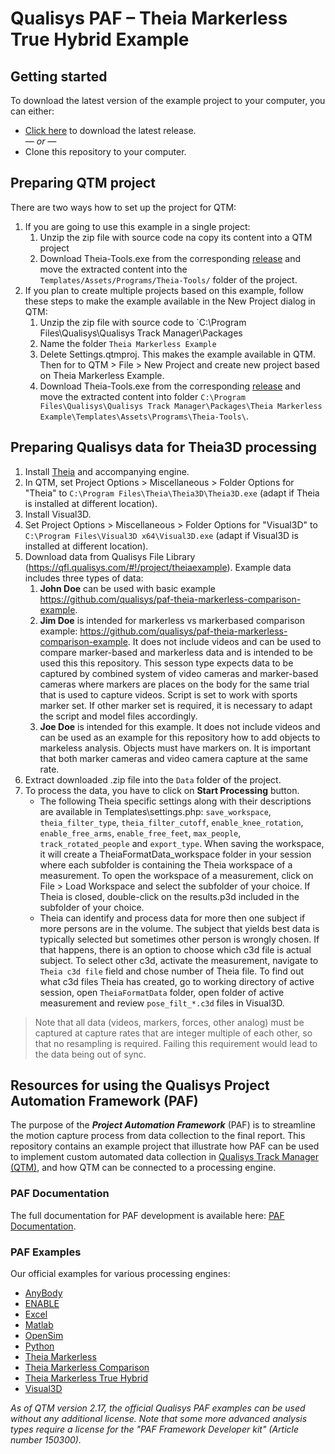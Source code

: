 # Qualisys PAF – Theia Markerless True Hybrid Example

## Getting started

To download the latest version of the example project to your computer, you can either:

* [Click here](https://github.com/qualisys/paf-theia-markerless-true-hybrid-example/releases/latest) to download the latest release.
<br>_— or —_
* Clone this repository to your computer.

## Preparing QTM project
There are two ways how to set up the project for QTM:
1. If you are going to use this example in a single project:
    1. Unzip the zip file with source code na copy its content into a QTM project
    2. Download Theia-Tools.exe from the corresponding [release](https://github.com/qualisys/paf-theia-markerless-example/releases/latest) and move the extracted content into the `Templates/Assets/Programs/Theia-Tools/` folder of the project.
2. If you plan to create multiple projects based on this example, follow these steps to make the example available in the New Project dialog in QTM:
    1. Unzip the zip file with source code to `C:\Program Files\Qualisys\Qualisys Track Manager\Packages
    2. Name the folder `Theia Markerless Example`
    3. Delete Settings.qtmproj. This makes the example available in QTM. Then for to QTM > File > New Project and create new project based on Theia Markerless Example.
    4. Download Theia-Tools.exe from the corresponding [release](https://github.com/qualisys/paf-theia-markerless-example/releases/latest) and move the extracted content into folder `C:\Program Files\Qualisys\Qualisys Track Manager\Packages\Theia Markerless Example\Templates\Assets\Programs\Theia-Tools\`.

## Preparing Qualisys data for Theia3D processing

1. Install [Theia](https://www.theiamarkerless.ca/) and accompanying engine.
2. In QTM, set Project Options > Miscellaneous > Folder Options for "Theia" to ```C:\Program Files\Theia\Theia3D\Theia3D.exe``` (adapt if Theia is installed at different location).
3. Install Visual3D.
4. Set Project Options > Miscellaneous > Folder Options for "Visual3D" to ```C:\Program Files\Visual3D x64\Visual3D.exe``` (adapt if Visual3D is installed at different location).
5. Download data from Qualisys File Library (https://qfl.qualisys.com/#!/project/theiaexample).
   Example data includes three types of data:
   1. **John Doe** can be used with basic example https://github.com/qualisys/paf-theia-markerless-comparison-example.
   2. **Jim Doe** is intended for markerless vs markerbased comparison example: https://github.com/qualisys/paf-theia-markerless-comparison-example. It does not include videos and can be used to compare marker-based and markerless data and is intended to be used this this repository. This sesson type expects data to be captured by combined system of video cameras and marker-based cameras where markers are places on the body for the same trial that is used to capture videos. Script is set to work with sports marker set. If other marker set is required, it is necessary to adapt the script and model files accordingly. 
   3. **Joe Doe** is intended for this example. It does not include videos and can be used as an example for this repository how to add objects to markeless analysis. Objects must have markers on. It is important that both marker cameras and video camera capture at the same rate.
6. Extract downloaded .zip file into the `Data` folder of the project.
7. To process the data, you have to click on **Start Processing** button.
    - The following Theia specific settings along with their descriptions are available in Templates\settings.php: `save_workspace`, `theia_filter_type`, `theia_filter_cutoff`, `enable_knee_rotation`, `enable_free_arms`, `enable_free_feet`, `max_people`, `track_rotated_people` and `export_type`. When saving the workspace, it will create a TheiaFormatData_workspace folder in your session where each subfolder is containing the Theia workspace of a measurement. To open the workspace of a measurement, click on File > Load Workspace and select the subfolder of your choice. If Theia is closed, double-click on the results.p3d included in the subfolder of your choice.  
    - Theia can identify and process data for more then one subject if more persons are in the volume. The subject that yields best data is typically selected but sometimes other person is wrongly chosen. If that happens, there is an option to choose which c3d file is actual subject. To select other c3d, activate the measurement, navigate to `Theia c3d file` field and chose number of Theia file. To find out what c3d files Theia has created, go to working directory of active session, open `TheiaFormatData` folder, open folder of active measurement and review `pose_filt_*.c3d` files in Visual3D.

> Note that all data (videos, markers, forces, other analog) must be captured at capture rates that are integer multiple of each other, so that no resampling is required. Failing this requirement would lead to the data being out of sync.

## Resources for using the Qualisys Project Automation Framework (PAF)

The purpose of the ***Project Automation Framework*** (PAF) is to streamline the motion capture process from data collection to the final report. This repository contains an example project that illustrate how PAF can be used to implement custom automated data collection in [Qualisys Track Manager (QTM)](http://www.qualisys.com/software/qualisys-track-manager/), and how QTM can be connected to a processing engine. 

### PAF Documentation

The full documentation for PAF development is available here: [PAF Documentation](https://github.com/qualisys/paf-documentation).


### PAF Examples

Our official examples for various processing engines:
- [AnyBody](https://github.com/qualisys/paf-anybody-example)
- [ENABLE](https://github.com/qualisys/paf-enable-markerless-example)
- [Excel](https://github.com/qualisys/paf-excel-example)
- [Matlab](https://github.com/qualisys/paf-matlab-example)
- [OpenSim](https://github.com/qualisys/paf-opensim-example)
- [Python](https://github.com/qualisys/paf-python-example)
- [Theia Markerless](https://github.com/qualisys/paf-theia-markerless-example)
- [Theia Markerless Comparison](https://github.com/qualisys/paf-theia-markerless-comparison-example)
- [Theia Markerless True Hybrid](https://github.com/qualisys/paf-theia-markerless-true-hybrid-example)
- [Visual3D](https://github.com/qualisys/paf-visual3d-example)

_As of QTM version 2.17, the official Qualisys PAF examples can be used without any additional license. Note that some more advanced analysis types require a license for the "PAF Framework Developer kit" (Article number 150300)._
